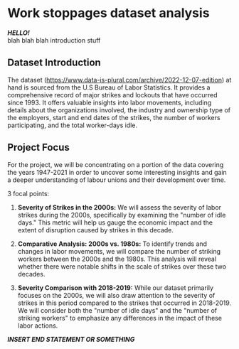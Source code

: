 # Work stoppages dataset analysis

***HELLO!***  
blah blah blah introduction stuff

## Dataset Introduction

The dataset (<https://www.data-is-plural.com/archive/2022-12-07-edition>)  at hand is sourced from the U.S Bureau of Labor Statistics. It provides a comprehensive record of major strikes and lockouts that have occurred since 1993. It offers valuable insights into labor movements, including details about the organizations involved, the industry and ownership type of the employers, start and end dates of the strikes, the number of workers participating, and the total worker-days idle.

## Project Focus

For the project, we will be concentrating on a portion of the data covering the years 1947-2021 in order to uncover some interesting insights and gain a deeper understanding of labour unions and their development over time.

3 focal points:  

1. **Severity of Strikes in the 2000s:** We will assess the severity of labor strikes during the 2000s, specifically by examining the "number of idle days." This metric will help us gauge the economic impact and the extent of disruption caused by strikes in this decade.

2. **Comparative Analysis: 2000s vs. 1980s:** To identify trends and changes in labor movements, we will compare the number of striking workers between the 2000s and the 1980s. This analysis will reveal whether there were notable shifts in the scale of strikes over these two decades.

3. **Severity Comparison with 2018-2019:** While our dataset primarily focuses on the 2000s, we will also draw attention to the severity of strikes in this period compared to the strikes that occurred in 2018-2019. We will consider both the "number of idle days" and the "number of striking workers" to emphasize any differences in the impact of these labor actions.

***INSERT END STATEMENT OR SOMETHING***
